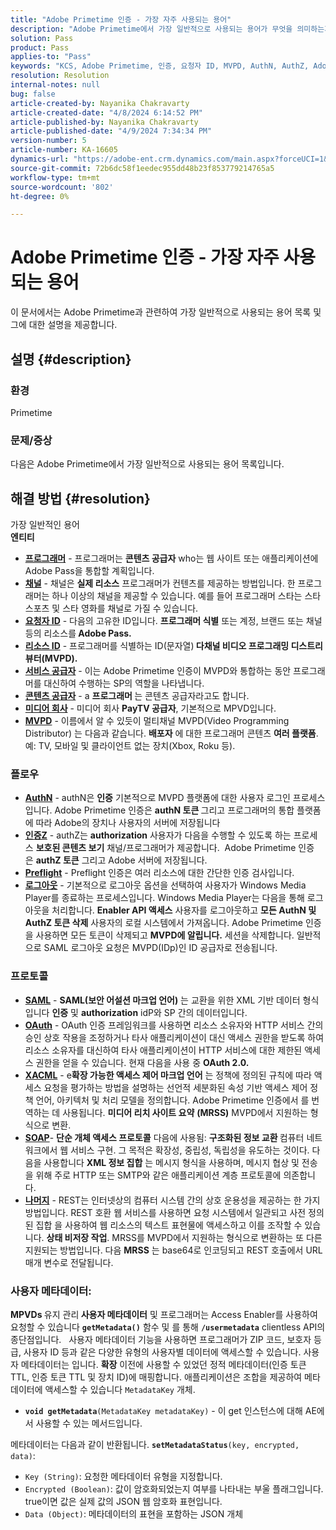 ```yaml
---
title: "Adobe Primetime 인증 - 가장 자주 사용되는 용어"
description: "Adobe Primetime에서 가장 일반적으로 사용되는 용어가 무엇을 의미하는지 알아봅니다."
solution: Pass
product: Pass
applies-to: "Pass"
keywords: "KCS, Adobe Primetime, 인증, 요청자 ID, MVPD, AuthN, AuthZ, Adobe Pass"
resolution: Resolution
internal-notes: null
bug: false
article-created-by: Nayanika Chakravarty
article-created-date: "4/8/2024 6:14:52 PM"
article-published-by: Nayanika Chakravarty
article-published-date: "4/9/2024 7:34:34 PM"
version-number: 5
article-number: KA-16605
dynamics-url: "https://adobe-ent.crm.dynamics.com/main.aspx?forceUCI=1&pagetype=entityrecord&etn=knowledgearticle&id=db4a38e4-d3f5-ee11-a1fe-6045bd006295"
source-git-commit: 72b6dc58f1eedec955dd48b23f853779214765a5
workflow-type: tm+mt
source-wordcount: '802'
ht-degree: 0%

---
```


# Adobe Primetime 인증 - 가장 자주 사용되는 용어


이 문서에서는 Adobe Primetime과 관련하여 가장 일반적으로 사용되는 용어 목록 및 그에 대한 설명을 제공합니다.

## 설명 {#description}


### 환경

Primetime

### 문제/증상

다음은 Adobe Primetime에서 가장 일반적으로 사용되는 용어 목록입니다.


## 해결 방법 {#resolution}

가장 일반적인 용어<br>
<b>엔티티</b>

- <u><b>프로그래머</b></u> - 프로그래머는 <b>콘텐츠 공급자</b> who는 웹 사이트 또는 애플리케이션에 Adobe Pass을 통합할 계획입니다.
- <u><b>채널</b></u> - 채널은 <b>실제 리소스</b> 프로그래머가 컨텐츠를 제공하는 방법입니다. 한 프로그래머는 하나 이상의 채널을 제공할 수 있습니다. 예를 들어 프로그래머 스타는 스타 스포츠 및 스타 영화를 채널로 가질 수 있습니다.
- <u><b>요청자 ID</b></u> - 다음의 고유한 ID입니다. <b>프로그래머 식별</b> 또는 계정, 브랜드 또는 채널 등의 리소스를<b> Adobe Pass. </b>
- <u><b>리소스 ID</b></u> - 프로그래머를 식별하는 ID(문자열)<b> 다채널 비디오 프로그래밍 디스트리뷰터(MVPD). </b>
- <u><b>서비스 공급자</b></u> - 이는 Adobe Primetime 인증이 MVPD와 통합하는 동안 프로그래머를 대신하여 수행하는 SP의 역할을 나타냅니다.
- <u><b>콘텐츠 공급자</b></u> - a <b>프로그래머 </b>는 콘텐츠 공급자라고도 합니다.
- <u><b>미디어 회사</b></u> - 미디어 회사 <b>PayTV 공급자</b>, 기본적으로 MPVD입니다.
- <u><b>MVPD</b></u> - 이름에서 알 수 있듯이 멀티채널 MVPD(Video Programming Distributor) 는 다음과 같습니다. <b>배포자</b> 에 대한 프로그래머 콘텐츠 <b>여러 플랫폼</b>. 예: TV, 모바일 및 클라이언트 없는 장치(Xbox, Roku 등).


### 플로우

- <u><b>AuthN</b></u> - authN은 <b>인증</b> 기본적으로 MVPD 플랫폼에 대한 사용자 로그인 프로세스입니다. Adobe Primetime 인증은 <b>authN 토큰 </b>그리고 프로그래머의 통합 플랫폼에 따라 Adobe의 장치나 사용자의 서버에 저장됩니다
- <u><b>인증Z</b></u> - authZ는 <b>authorization</b> 사용자가 다음을 수행할 수 있도록 하는 프로세스 <b>보호된 콘텐츠 보기</b> 채널/프로그래머가 제공합니다.  Adobe Primetime 인증은 <b>authZ 토큰</b> 그리고 Adobe 서버에 저장됩니다.
- <u><b>Preflight</b></u> - Preflight 인증은 여러 리소스에 대한 간단한 인증 검사입니다.
- <u><b>로그아웃</b></u> - 기본적으로 로그아웃 옵션을 선택하여 사용자가 Windows Media Player를 종료하는 프로세스입니다. Windows Media Player는 다음을 통해 로그아웃을 처리합니다. <b>Enabler API 액세스</b> 사용자를 로그아웃하고 <b>모든 AuthN 및 AuthZ 토큰 삭제</b> 사용자의 로컬 시스템에서 가져옵니다. Adobe Primetime 인증을 사용하면 모든 토큰이 삭제되고 <b>MVPD에 알립니다.</b> 세션을 삭제합니다. 일반적으로 SAML 로그아웃 요청은 MVPD(IDp)인 ID 공급자로 전송됩니다.




### 프로토콜

- <b><u>SAML</u></b> - <b>SAML(보안 어설션 마크업 언어)</b> 는 교환을 위한 XML 기반 데이터 형식입니다 <b>인증</b> 및 <b>authorization</b> idP와 SP 간의 데이터입니다.
- <u><b>OAuth</b></u> - OAuth 인증 프레임워크를 사용하면 리소스 소유자와 HTTP 서비스 간의 승인 상호 작용을 조정하거나 타사 애플리케이션이 대신 액세스 권한을 받도록 하여 리소스 소유자를 대신하여 타사 애플리케이션이 HTTP 서비스에 대한 제한된 액세스 권한을 얻을 수 있습니다. 현재 다음을 사용 중 <b>OAuth 2.0.</b>
- <b><u>XACML</u></b> - e<b>확장 가능한 액세스 제어 마크업 언어</b> 는 정책에 정의된 규칙에 따라 액세스 요청을 평가하는 방법을 설명하는 선언적 세분화된 속성 기반 액세스 제어 정책 언어, 아키텍처 및 처리 모델을 정의합니다. Adobe Primetime 인증에서 를 번역하는 데 사용됩니다. <b>미디어 리치 사이트 요약</b> <b>(MRSS)</b> MVPD에서 지원하는 형식으로 변환.
- <b><u>SOAP</u></b>- <b>단순 개체 액세스 프로토콜</b> 다음에 사용됨: <b>구조화된 정보 교환 </b>컴퓨터 네트워크에서 웹 서비스 구현. 그 목적은 확장성, 중립성, 독립성을 유도하는 것이다. 다음을 사용합니다 <b>XML 정보 집합</b> 는 메시지 형식을 사용하며, 메시지 협상 및 전송을 위해 주로 HTTP 또는 SMTP와 같은 애플리케이션 계층 프로토콜에 의존합니다.
- <u><b>나머지</b></u> - REST는 인터넷상의 컴퓨터 시스템 간의 상호 운용성을 제공하는 한 가지 방법입니다. REST 호환 웹 서비스를 사용하면 요청 시스템에서 일관되고 사전 정의된 집합 을 사용하여 웹 리소스의 텍스트 표현물에 액세스하고 이를 조작할 수 있습니다. <b>상태 비저장 작업</b>. MRSS를 MVPD에서 지원하는 형식으로 변환하는 또 다른 지원되는 방법입니다. 다음 <b>MRSS</b> 는 base64로 인코딩되고 REST 호출에서 URL 매개 변수로 전달됩니다.


### 사용자 메타데이터:

<b>MPVDs </b>유지 관리<b> 사용자 메타데이터</b> 및 프로그래머는 Access Enabler를 사용하여 요청할 수 있습니다 <b>`getMetadata()`</b> 함수 및 를 통해 <b>`/usermetadata`</b> clientless API의 종단점입니다.
 
사용자 메타데이터 기능을 사용하면 프로그래머가 ZIP 코드, 보호자 등급, 사용자 ID 등과 같은 다양한 유형의 사용자별 데이터에 액세스할 수 있습니다. 사용자 메타데이터는 입니다. <b>확장</b> 이전에 사용할 수 있었던 정적 메타데이터(인증 토큰 TTL, 인증 토큰 TTL 및 장치 ID)에 매핑합니다. 애플리케이션은 조합을 제공하여 메타데이터에 액세스할 수 있습니다 `MetadataKey` 개체.

- <b>`void getMetadata`</b>`(MetadataKey metadataKey)` - 이 get 인스턴스에 대해 AE에서 사용할 수 있는 메서드입니다.


메타데이터는 다음과 같이 반환됩니다. <b>`setMetadataStatus`</b>`(key, encrypted, data)`:

- `Key (String)`: 요청한 메타데이터 유형을 지정합니다.
- `Encrypted (Boolean)`: 값이 암호화되었는지 여부를 나타내는 부울 플래그입니다. true이면 값은 실제 값의 JSON 웹 암호화 표현입니다.
- `Data (Object)`: 메타데이터의 표현을 포함하는 JSON 개체



